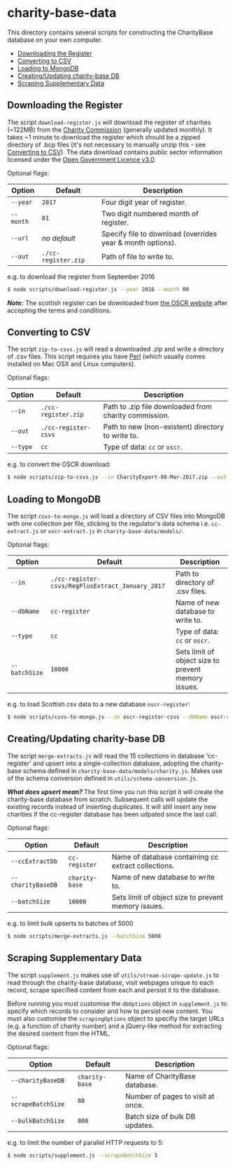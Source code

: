 # charity-base-data
This directory contains several scripts for constructing the CharityBase database on your own computer.

- [Downloading the Register](#downloading-the-register)
- [Converting to CSV](#converting-to-csv)
- [Loading to MongoDB](#loading-to-mongodb)
- [Creating/Updating charity-base DB](#creatingupdating-charity-base-db)
- [Scraping Supplementary Data](#scraping-supplementary-data)

## Downloading the Register
The script `download-register.js` will download the register of charities (~122MB) from the [Charity Commission](http://data.charitycommission.gov.uk/) (generally updated monthly).  It takes ~1 minute to download the register which should be a zipped directory of .bcp files (it's not necessary to manually unzip this - see [Converting to CSV](#converting-to-csv)).
The data download contains public sector information licensed under the [Open Government Licence v3.0](https://www.nationalarchives.gov.uk/doc/open-government-licence/version/3/).

Optional flags:

Option       |    Default              | Description
---          | ---                     | ---
`--year`     |    `2017`               | Four digit year of register.
`--month`    |    `01`                 | Two digit numbered month of register.
`--url`      |    *no default*         | Specify file to download (overrides year & month options).
`--out`      |    `./cc-register.zip`  | Path of file to write to.

e.g. to download the register from September 2016

```bash
$ node scripts/download-register.js --year 2016 --month 09
```

**_Note:_** The scottish register can be downloaded from [the OSCR website](http://www.oscr.org.uk/charities/search-scottish-charity-register/charity-register-download) after accepting the terms and conditions.

## Converting to CSV
The script `zip-to-csvs.js` will read a downloaded .zip and write a directory of .csv files.
This script requires you have [Perl](https://www.perl.org/get.html) (which usually comes installed on Mac OSX and Linux computers).

Optional flags:

Option     |    Default                | Description
---        | ---                       | ---
`--in`     |    `./cc-register.zip`    | Path to .zip file downloaded from charity commission.
`--out`    |    `./cc-register-csvs`   | Path to new (non-existent) directory to write to.
`--type`   |    `cc`                   | Type of data: `cc` or `oscr`.

e.g. to convert the OSCR download:

```bash
$ node scripts/zip-to-csvs.js --in CharityExport-08-Mar-2017.zip --out oscr-register-csvs --type oscr
```

## Loading to MongoDB
The script `csvs-to-mongo.js` will load a directory of CSV files into MongoDB with one collection per file, sticking to the regulator's data schema i.e. `cc-extract.js` or `oscr-extract.js` in `charity-base-data/models/`.

Optional flags:

Option          | Default                                          | Description
---             | ---                                              | ---
`--in`          | `./cc-register-csvs/RegPlusExtract_January_2017` | Path to directory of .csv files.
`--dbName`      | `cc-register`                                    | Name of new database to write to.
`--type`        | `cc`                                             | Type of data: `cc` or `oscr`.
`--batchSize`   | `10000`                                          | Sets limit of object size to prevent memory issues.

e.g. to load Scottish csv data to a new database `oscr-register`:

```bash
$ node scripts/csvs-to-mongo.js --in oscr-register-csvs --dbName oscr-register --type oscr
```

## Creating/Updating charity-base DB
The script `merge-extracts.js` will read the 15 collections in database 'cc-register' and upsert into a single-collection database, adopting the charity-base schema defined in `charity-base-data/models/charity.js`.  Makes use of the schema conversion defined in `utils/schema-conversion.js`.

**_What does upsert mean?_** The first time you run this script it will create the charity-base database from scratch.  Subsequent calls will update the existing records instead of inserting duplicates.  It will still insert any new charities if the cc-register database has been udpated since the last call.

Optional flags:

Option              |    Default            | Description
---                 | ---                   | ---
`--ccExtractDb`     |    `cc-register`      | Name of database containing cc extract collections.
`--charityBaseDB`   |    `charity-base`     | Name of new database to write to.
`--batchSize`       |    `10000`            | Sets limit of object size to prevent memory issues.

e.g. to limit bulk upserts to batches of 5000

```bash
$ node scripts/merge-extracts.js --batchSize 5000
```

## Scraping Supplementary Data
The script `supplement.js` makes use of `utils/stream-scrape-update.js` to read through the charity-base database, visit webpages unique to each record, scrape specified content from each and persist it to the database.

Before running you must customise the `dbOptions` object in `supplement.js` to specify which records to consider and how to persist new content.  You must also customise the `scrapingOptions` object to specifiy the target URLs (e.g. a function of charity number) and a jQuery-like method for extracting the desired content from the HTML.

Optional flags:

Option              |    Default          | Description
---                 | ---                 | ---
`--charityBaseDB`   |    `charity-base`   | Name of CharityBase database.
`--scrapeBatchSize` |    `80`             | Number of pages to visit at once.
`--bulkBatchSize`   |    `800`            | Batch size of bulk DB updates.

e.g. to limit the number of parallel HTTP requests to 5:

```bash
$ node scripts/supplement.js --scrapeBatchSize 5
```
